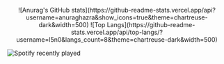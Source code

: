 
<p align="center">
  ![Anurag's GitHub stats](https://github-readme-stats.vercel.app/api?username=anuraghazra&show_icons=true&theme=chartreuse-dark&width=500)
  ![Top Langs](https://github-readme-stats.vercel.app/api/top-langs/?username=l5n0&langs_count=8&theme=chartreuse-dark&width=500)
</p>


![Spotify recently played](https://spotify-recently-played-readme.vercel.app/api?user=31ilq54kldbm6ntuyslqs27orkme&width=1000)

